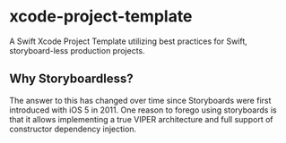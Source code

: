 # xcode-project-template
A Swift Xcode Project Template utilizing best practices for Swift, storyboard-less production projects.

## Why Storyboardless?
The answer to this has changed over time since Storyboards were first introduced with iOS 5 in 2011. One reason to forego using storyboards is that it allows implementing a true VIPER architecture and full support of constructor dependency injection.
